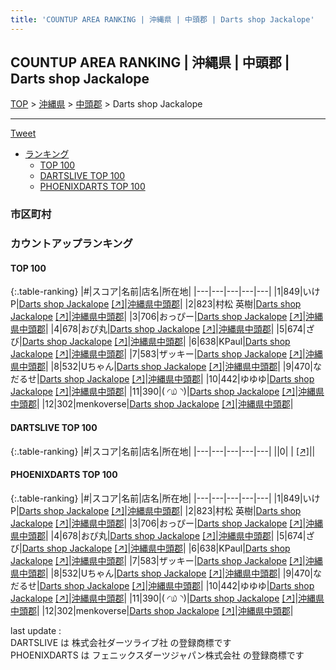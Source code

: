 ```yaml
---
title: 'COUNTUP AREA RANKING | 沖縄県 | 中頭郡 | Darts shop Jackalope'
---
```

## COUNTUP AREA RANKING | 沖縄県 | 中頭郡 | Darts shop Jackalope

[TOP](/darts/rank/) > [沖縄県](/darts/rank/沖縄県/) > [中頭郡](/darts/rank/沖縄県/中頭郡/) > Darts shop Jackalope

___

<a href="https://twitter.com/share?ref_src=twsrc%5Etfw" data-text="COUNTUP AREA RANKING | 沖縄県中頭郡Darts shop Jackalope" class="twitter-share-button" data-hashtags="DARTSLIVE,PHOENIXDARTS,darts,ダーツ" data-show-count="false">Tweet</a>

* [ランキング](#カウントアップランキング)
    * [TOP 100](#top-100)
    * [DARTSLIVE TOP 100](#dartslive-top-100)
    * [PHOENIXDARTS TOP 100](#phoenixdarts-top-100)

### 市区町村

<ul>

</ul>

### カウントアップランキング

#### TOP 100



{:.table-ranking}
|#|スコア|名前|店名|所在地|
|---|---|---|---|---|
|1|849|<span class="rank-name-pd">いけP</span>|<a href="/darts/rank/shops/92083.html">Darts shop Jackalope</a> <a href="https://vs.phoenixdarts.com/jp/shop/shopDetailInfo/s_92083?s_seq=92083">[↗]</a>|<a href="/darts/rank/沖縄県/中頭郡">沖縄県中頭郡</a>|
|2|823|<span class="rank-name-pd"><span class="pro-icon-pd"></span>村松 英樹</span>|<a href="/darts/rank/shops/92083.html">Darts shop Jackalope</a> <a href="https://vs.phoenixdarts.com/jp/shop/shopDetailInfo/s_92083?s_seq=92083">[↗]</a>|<a href="/darts/rank/沖縄県/中頭郡">沖縄県中頭郡</a>|
|3|706|<span class="rank-name-pd">おっぴー</span>|<a href="/darts/rank/shops/92083.html">Darts shop Jackalope</a> <a href="https://vs.phoenixdarts.com/jp/shop/shopDetailInfo/s_92083?s_seq=92083">[↗]</a>|<a href="/darts/rank/沖縄県/中頭郡">沖縄県中頭郡</a>|
|4|678|<span class="rank-name-pd">おぴ丸</span>|<a href="/darts/rank/shops/92083.html">Darts shop Jackalope</a> <a href="https://vs.phoenixdarts.com/jp/shop/shopDetailInfo/s_92083?s_seq=92083">[↗]</a>|<a href="/darts/rank/沖縄県/中頭郡">沖縄県中頭郡</a>|
|5|674|<span class="rank-name-pd">ざび</span>|<a href="/darts/rank/shops/92083.html">Darts shop Jackalope</a> <a href="https://vs.phoenixdarts.com/jp/shop/shopDetailInfo/s_92083?s_seq=92083">[↗]</a>|<a href="/darts/rank/沖縄県/中頭郡">沖縄県中頭郡</a>|
|6|638|<span class="rank-name-pd">KPaul</span>|<a href="/darts/rank/shops/92083.html">Darts shop Jackalope</a> <a href="https://vs.phoenixdarts.com/jp/shop/shopDetailInfo/s_92083?s_seq=92083">[↗]</a>|<a href="/darts/rank/沖縄県/中頭郡">沖縄県中頭郡</a>|
|7|583|<span class="rank-name-pd">ザッキー</span>|<a href="/darts/rank/shops/92083.html">Darts shop Jackalope</a> <a href="https://vs.phoenixdarts.com/jp/shop/shopDetailInfo/s_92083?s_seq=92083">[↗]</a>|<a href="/darts/rank/沖縄県/中頭郡">沖縄県中頭郡</a>|
|8|532|<span class="rank-name-pd">Uちゃん</span>|<a href="/darts/rank/shops/92083.html">Darts shop Jackalope</a> <a href="https://vs.phoenixdarts.com/jp/shop/shopDetailInfo/s_92083?s_seq=92083">[↗]</a>|<a href="/darts/rank/沖縄県/中頭郡">沖縄県中頭郡</a>|
|9|470|<span class="rank-name-pd">なだるせ</span>|<a href="/darts/rank/shops/92083.html">Darts shop Jackalope</a> <a href="https://vs.phoenixdarts.com/jp/shop/shopDetailInfo/s_92083?s_seq=92083">[↗]</a>|<a href="/darts/rank/沖縄県/中頭郡">沖縄県中頭郡</a>|
|10|442|<span class="rank-name-pd">ゆゆゆ</span>|<a href="/darts/rank/shops/92083.html">Darts shop Jackalope</a> <a href="https://vs.phoenixdarts.com/jp/shop/shopDetailInfo/s_92083?s_seq=92083">[↗]</a>|<a href="/darts/rank/沖縄県/中頭郡">沖縄県中頭郡</a>|
|11|390|<span class="rank-name-pd">‪( ◜௰◝)‬</span>|<a href="/darts/rank/shops/92083.html">Darts shop Jackalope</a> <a href="https://vs.phoenixdarts.com/jp/shop/shopDetailInfo/s_92083?s_seq=92083">[↗]</a>|<a href="/darts/rank/沖縄県/中頭郡">沖縄県中頭郡</a>|
|12|302|<span class="rank-name-pd">menkoverse</span>|<a href="/darts/rank/shops/92083.html">Darts shop Jackalope</a> <a href="https://vs.phoenixdarts.com/jp/shop/shopDetailInfo/s_92083?s_seq=92083">[↗]</a>|<a href="/darts/rank/沖縄県/中頭郡">沖縄県中頭郡</a>|


#### DARTSLIVE TOP 100



{:.table-ranking}
|#|スコア|名前|店名|所在地|
|---|---|---|---|---|
||0|<span class="rank-name-dl"> </span>|<a href="/darts/rank/shops/.html"></a> <a href="">[↗]</a>|<a href="/darts/rank//"></a>|


#### PHOENIXDARTS TOP 100



{:.table-ranking}
|#|スコア|名前|店名|所在地|
|---|---|---|---|---|
|1|849|<span class="rank-name-pd">いけP</span>|<a href="/darts/rank/shops/92083.html">Darts shop Jackalope</a> <a href="https://vs.phoenixdarts.com/jp/shop/shopDetailInfo/s_92083?s_seq=92083">[↗]</a>|<a href="/darts/rank/沖縄県/中頭郡">沖縄県中頭郡</a>|
|2|823|<span class="rank-name-pd"><span class="pro-icon-pd"></span>村松 英樹</span>|<a href="/darts/rank/shops/92083.html">Darts shop Jackalope</a> <a href="https://vs.phoenixdarts.com/jp/shop/shopDetailInfo/s_92083?s_seq=92083">[↗]</a>|<a href="/darts/rank/沖縄県/中頭郡">沖縄県中頭郡</a>|
|3|706|<span class="rank-name-pd">おっぴー</span>|<a href="/darts/rank/shops/92083.html">Darts shop Jackalope</a> <a href="https://vs.phoenixdarts.com/jp/shop/shopDetailInfo/s_92083?s_seq=92083">[↗]</a>|<a href="/darts/rank/沖縄県/中頭郡">沖縄県中頭郡</a>|
|4|678|<span class="rank-name-pd">おぴ丸</span>|<a href="/darts/rank/shops/92083.html">Darts shop Jackalope</a> <a href="https://vs.phoenixdarts.com/jp/shop/shopDetailInfo/s_92083?s_seq=92083">[↗]</a>|<a href="/darts/rank/沖縄県/中頭郡">沖縄県中頭郡</a>|
|5|674|<span class="rank-name-pd">ざび</span>|<a href="/darts/rank/shops/92083.html">Darts shop Jackalope</a> <a href="https://vs.phoenixdarts.com/jp/shop/shopDetailInfo/s_92083?s_seq=92083">[↗]</a>|<a href="/darts/rank/沖縄県/中頭郡">沖縄県中頭郡</a>|
|6|638|<span class="rank-name-pd">KPaul</span>|<a href="/darts/rank/shops/92083.html">Darts shop Jackalope</a> <a href="https://vs.phoenixdarts.com/jp/shop/shopDetailInfo/s_92083?s_seq=92083">[↗]</a>|<a href="/darts/rank/沖縄県/中頭郡">沖縄県中頭郡</a>|
|7|583|<span class="rank-name-pd">ザッキー</span>|<a href="/darts/rank/shops/92083.html">Darts shop Jackalope</a> <a href="https://vs.phoenixdarts.com/jp/shop/shopDetailInfo/s_92083?s_seq=92083">[↗]</a>|<a href="/darts/rank/沖縄県/中頭郡">沖縄県中頭郡</a>|
|8|532|<span class="rank-name-pd">Uちゃん</span>|<a href="/darts/rank/shops/92083.html">Darts shop Jackalope</a> <a href="https://vs.phoenixdarts.com/jp/shop/shopDetailInfo/s_92083?s_seq=92083">[↗]</a>|<a href="/darts/rank/沖縄県/中頭郡">沖縄県中頭郡</a>|
|9|470|<span class="rank-name-pd">なだるせ</span>|<a href="/darts/rank/shops/92083.html">Darts shop Jackalope</a> <a href="https://vs.phoenixdarts.com/jp/shop/shopDetailInfo/s_92083?s_seq=92083">[↗]</a>|<a href="/darts/rank/沖縄県/中頭郡">沖縄県中頭郡</a>|
|10|442|<span class="rank-name-pd">ゆゆゆ</span>|<a href="/darts/rank/shops/92083.html">Darts shop Jackalope</a> <a href="https://vs.phoenixdarts.com/jp/shop/shopDetailInfo/s_92083?s_seq=92083">[↗]</a>|<a href="/darts/rank/沖縄県/中頭郡">沖縄県中頭郡</a>|
|11|390|<span class="rank-name-pd">‪( ◜௰◝)‬</span>|<a href="/darts/rank/shops/92083.html">Darts shop Jackalope</a> <a href="https://vs.phoenixdarts.com/jp/shop/shopDetailInfo/s_92083?s_seq=92083">[↗]</a>|<a href="/darts/rank/沖縄県/中頭郡">沖縄県中頭郡</a>|
|12|302|<span class="rank-name-pd">menkoverse</span>|<a href="/darts/rank/shops/92083.html">Darts shop Jackalope</a> <a href="https://vs.phoenixdarts.com/jp/shop/shopDetailInfo/s_92083?s_seq=92083">[↗]</a>|<a href="/darts/rank/沖縄県/中頭郡">沖縄県中頭郡</a>|


<div class="footer border-top border-gray-light mt-5 pt-3 text-right text-gray">
    last update : <span style="font-weight: italic" id="foot_last_modified"></span><br />
    DARTSLIVE は 株式会社ダーツライブ社 の登録商標です<br />
    PHOENIXDARTS は フェニックスダーツジャパン株式会社 の登録商標です<br />
</div>

<script src="https://cdnjs.cloudflare.com/ajax/libs/jquery.tablesorter/2.31.3/js/jquery.tablesorter.min.js" integrity="sha512-qzgd5cYSZcosqpzpn7zF2ZId8f/8CHmFKZ8j7mU4OUXTNRd5g+ZHBPsgKEwoqxCtdQvExE5LprwwPAgoicguNg==" crossorigin="anonymous" referrerpolicy="no-referrer"></script>
<link rel="stylesheet" href="https://cdnjs.cloudflare.com/ajax/libs/jquery.tablesorter/2.31.3/css/theme.default.min.css" integrity="sha512-wghhOJkjQX0Lh3NSWvNKeZ0ZpNn+SPVXX1Qyc9OCaogADktxrBiBdKGDoqVUOyhStvMBmJQ8ZdMHiR3wuEq8+w==" crossorigin="anonymous" referrerpolicy="no-referrer" />
<script>
$(function() {
    $(".table-ranking").tablesorter({sortList:[[0, 0]]});
    $("#foot_last_modified").text(formatDate(new Date(document.lastModified), 'yyyy-MM-dd HH:mm:ss'));
});
</script>

<script async src="https://platform.twitter.com/widgets.js" charset="utf-8"></script>